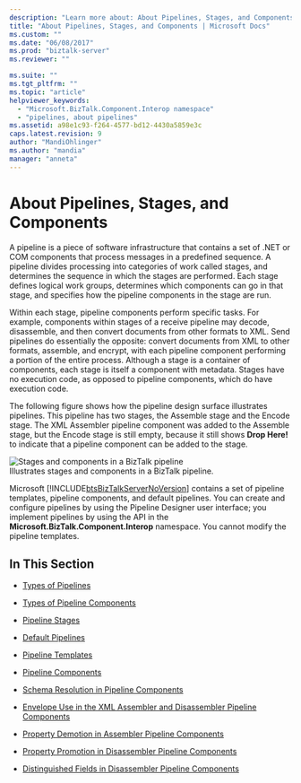 ```yaml
---
description: "Learn more about: About Pipelines, Stages, and Components"
title: "About Pipelines, Stages, and Components | Microsoft Docs"
ms.custom: ""
ms.date: "06/08/2017"
ms.prod: "biztalk-server"
ms.reviewer: ""

ms.suite: ""
ms.tgt_pltfrm: ""
ms.topic: "article"
helpviewer_keywords: 
  - "Microsoft.BizTalk.Component.Interop namespace"
  - "pipelines, about pipelines"
ms.assetid: a98e1c93-f264-4577-bd12-4430a5859e3c
caps.latest.revision: 9
author: "MandiOhlinger"
ms.author: "mandia"
manager: "anneta"
---
```

# About Pipelines, Stages, and Components
A pipeline is a piece of software infrastructure that contains a set of .NET or COM components that process messages in a predefined sequence. A pipeline divides processing into categories of work called stages, and determines the sequence in which the stages are performed. Each stage defines logical work groups, determines which components can go in that stage, and specifies how the pipeline components in the stage are run.  
  
 Within each stage, pipeline components perform specific tasks. For example, components within stages of a receive pipeline may decode, disassemble, and then convert documents from other formats to XML. Send pipelines do essentially the opposite: convert documents from XML to other formats, assemble, and encrypt, with each pipeline component performing a portion of the entire process. Although a stage is a container of components, each stage is itself a component with metadata. Stages have no execution code, as opposed to pipeline components, which do have execution code.  
  
 The following figure shows how the pipeline design surface illustrates pipelines. This pipeline has two stages, the Assemble stage and the Encode stage. The XML Assembler pipeline component was added to the Assemble stage, but the Encode stage is still empty, because it still shows **Drop Here!** to indicate that a pipeline component can be added to the stage.  
  
 ![Stages and components in a BizTalk pipeline](../core/media/ebiz-pipe-stages02.gif "ebiz_pipe_stages02")  
Illustrates stages and components in a BizTalk pipeline.  
  
 Microsoft [!INCLUDE[btsBizTalkServerNoVersion](../includes/btsbiztalkservernoversion-md.md)] contains a set of pipeline templates, pipeline components, and default pipelines. You can create and configure pipelines by using the Pipeline Designer user interface; you implement pipelines by using the API in the **Microsoft.BizTalk.Component.Interop** namespace. You cannot modify the pipeline templates.  
  
## In This Section  
  
-   [Types of Pipelines](../core/types-of-pipelines.md)  
  
-   [Types of Pipeline Components](../core/types-of-pipeline-components.md)  
  
-   [Pipeline Stages](../core/pipeline-stages.md)  
  
-   [Default Pipelines](../core/default-pipelines.md)  
  
-   [Pipeline Templates](../core/pipeline-templates.md)  
  
-   [Pipeline Components](../core/pipeline-components.md)  
  
-   [Schema Resolution in Pipeline Components](../core/schema-resolution-in-pipeline-components.md)  
  
-   [Envelope Use in the XML Assembler and Disassembler Pipeline Components](../core/envelope-use-in-the-xml-assembler-and-disassembler-pipeline-components.md)  
  
-   [Property Demotion in Assembler Pipeline Components](../core/property-demotion-in-assembler-pipeline-components.md)  
  
-   [Property Promotion in Disassembler Pipeline Components](../core/property-promotion-in-disassembler-pipeline-components.md)  
  
-   [Distinguished Fields in Disassembler Pipeline Components](../core/distinguished-fields-in-disassembler-pipeline-components.md)
